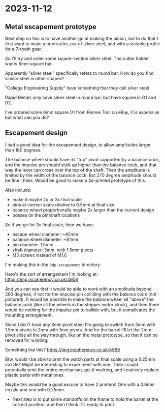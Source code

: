# 2023-11-12

## Metal escapement prototype

Next step on this is to have another go at making the pinion, but to do that I first want to
make a new cutter, out of silver steel, and with a suitable profile for a 7-tooth gear.

So I'll try and order some square-section silver steel. The cutter holder wants 6mm square bar.

Apparently "silver steel" specifically refers to round bar. How do you find similar steel
in other shapes?

"College Engineering Supply" have something that they call silver steel.

Rapid Metals only have silver steel in round bar, but have square in O1 and D2.

I've ordered some 6mm square O1 from Rennie Tool on eBay, it is expensive but what can you do?

## Escapement design

I had a good idea for the escapement design, to allow amplitudes larger than 180 degrees.

The balance wheel should have its "top" pivot supported by a balance cock, and the impulse pin should stick up
higher than the balance cock, and that way the lever can cross over the top of the shaft. Then the amplitude
is limited by the width of the balance cock.
But 270 degree amplitude should be fine I think. Would be good to
make a 3d-printed prototype of this.

Also include:

 * make it maybe 2x or 3x final scale
 * pins at correct scale relative to 0.5mm at final size
 * balance wheel proportionally maybe 2x larger than the current design
 * bosses on the pin/shaft locations

So if we go for 3x final scale, then we have:

 * escape wheel diameter: ~40mm
 * balance wheel diameter: ~81mm
 * pin diameter: 1.5mm
 * shaft diameter: 3mm, with 1.5mm pivots
 * M5 screws instead of M1.6

I'm making this in the `3dp-escapement` directory.

Here's the sort of arrangement I'm looking at: https://img.incoherency.co.uk/4958

And you can see that it would be able to work with an amplitude beyond 360 degrees, if not for the impulse pin
colliding with the balance cock (not pictured). It would be possible to make the balance wheel sit "above" the
balance cock (like all the wheels in the stepper motor clock), and then there would be nothing for the impulse
pin to collide with, but it complicates the mounting arrangement.

Since I don't have any 3mm pivot steel I'm going to switch from 3mm with 1.5mm pivots to 2mm with 1mm pivots.
And for the barrel I'll let the 2mm pivot slide all the way through, like on the metal prototype, so that it
can be removed for winding.

Something like this? https://img.incoherency.co.uk/4959

Btw, would I be able to print the watch parts at final scale using a 0.25mm nozzle? Might be interesting
to experiment with one. Then I could potentially print the entire mechanism, get it working, and
iteratively replace plastic parts with metal ones.

Maybe this would be a good excuse to have 2 printers! One with a 0.6mm nozzle and one with 0.25mm.

* Next step is to put some standoffs on the frame to hold the barrel at the correct position, and then I think
it's ready to print.
